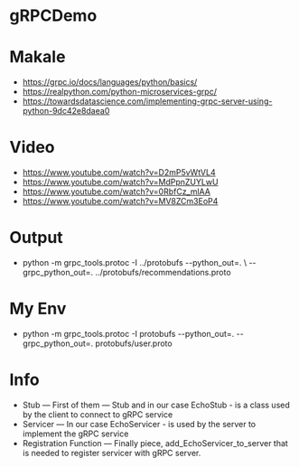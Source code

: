 # gRPCDemo 

# Makale 

* https://grpc.io/docs/languages/python/basics/
* https://realpython.com/python-microservices-grpc/
* https://towardsdatascience.com/implementing-grpc-server-using-python-9dc42e8daea0

# Video
* https://www.youtube.com/watch?v=D2mP5vWtVL4
* https://www.youtube.com/watch?v=MdPpnZUYLwU
* https://www.youtube.com/watch?v=0RbfCz_mlAA
* https://www.youtube.com/watch?v=MV8ZCm3EoP4

# Output 
* python -m grpc_tools.protoc -I ../protobufs --python_out=. \   --grpc_python_out=. ../protobufs/recommendations.proto

# My Env
* python -m grpc_tools.protoc -I protobufs --python_out=.   --grpc_python_out=. protobufs/user.proto  


# Info
* Stub — First of them — Stub and in our case EchoStub - is a class used by the client to connect to gRPC service
* Servicer — In our case EchoServicer - is used by the server to implement the gRPC service
* Registration Function — Finally piece, add_EchoServicer_to_server that is needed to register servicer with gRPC server.
